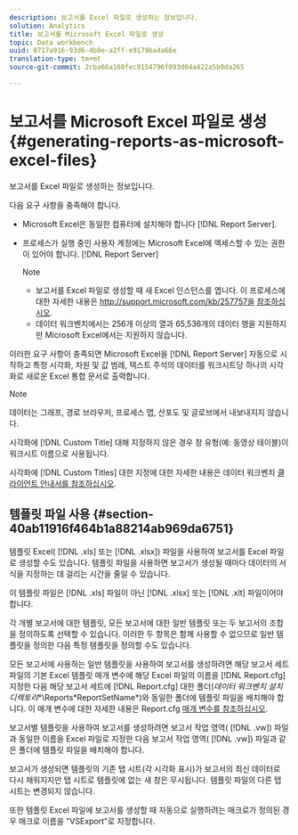 ```yaml
---
description: 보고서를 Excel 파일로 생성하는 정보입니다.
solution: Analytics
title: 보고서를 Microsoft Excel 파일로 생성
topic: Data workbench
uuid: 0717a916-93d6-4b8e-a2ff-e9179ba4a66e
translation-type: tm+mt
source-git-commit: 2cba66a160fec9154796f093d04a422a5b0da265

---
```



# 보고서를 Microsoft Excel 파일로 생성{#generating-reports-as-microsoft-excel-files}

보고서를 Excel 파일로 생성하는 정보입니다.

다음 요구 사항을 충족해야 합니다.

* Microsoft Excel은 동일한 컴퓨터에 설치해야 합니다 [!DNL Report Server].
* 프로세스가 실행 중인 사용자 계정에는 Microsoft Excel에 액세스할 수 있는 권한이 있어야 합니다. [!DNL Report Server]

   >[!NOTE]
   >
   >
   >    
   >    
   >    * 보고서를 Excel 파일로 생성할 때 새 Excel 인스턴스를 엽니다. 이 프로세스에 대한 자세한 내용은 http://support.microsoft.com/kb/257757을 [참조하십시오](http://support.microsoft.com/kb/257757).
   >    * 데이터 워크벤치에서는 256개 이상의 열과 65,536개의 데이터 행을 지원하지만 Microsoft Excel에서는 지원하지 않습니다.


이러한 요구 사항이 충족되면 Microsoft Excel을 [!DNL Report Server] 자동으로 시작하고 특정 시각화, 차원 및 값 범례, 텍스트 주석의 데이터를 워크시트당 하나의 시각화로 새로운 Excel 통합 문서로 출력합니다.

>[!NOTE]
>
>데이터는 그래프, 경로 브라우저, 프로세스 맵, 산포도 및 글로브에서 내보내지지 않습니다.

시각화에 [!DNL Custom Title] 대해 지정하지 않은 경우 창 유형(예: 동영상 테이블)이 워크시트 이름으로 사용됩니다.

시각화에 [!DNL Custom Titles] 대한 지정에 대한 자세한 내용은 데이터 워크벤치 [클라이언트 안내서를 참조하십시오](https://docs.adobe.com/content/help/en/data-workbench/using/client/t-open-ins.html).

## 템플릿 파일 사용 {#section-40ab11916f464b1a88214ab969da6751}

템플릿 Excel( [!DNL .xls] 또는 [!DNL .xlsx]) 파일을 사용하여 보고서를 Excel 파일로 생성할 수도 있습니다. 템플릿 파일을 사용하면 보고서가 생성될 때마다 데이터의 서식을 지정하는 데 걸리는 시간을 줄일 수 있습니다.

이 템플릿 파일은 [!DNL .xls] 파일이 아닌 [!DNL .xlsx] 또는 [!DNL .xlt] 파일이어야 합니다.

각 개별 보고서에 대한 템플릿, 모든 보고서에 대한 일반 템플릿 또는 두 보고서의 조합을 정의하도록 선택할 수 있습니다. 이러한 두 항목은 함께 사용할 수 없으므로 일반 템플릿을 정의한 다음 특정 템플릿을 정의할 수도 있습니다.

모든 보고서에 사용하는 일반 템플릿을 사용하여 보고서를 생성하려면 해당 보고서 세트 파일의 기본 Excel 템플릿 매개 변수에 해당 Excel 파일의 이름을 [!DNL Report.cfg] 지정한 다음 해당 보고서 세트에 [!DNL Report.cfg] 대한 폴더(*데이터 워크벤치 설치 디렉토리*\*\Reports\*ReportSetName*)와 동일한 폴더에 템플릿 파일을 배치해야 합니다. 이 매개 변수에 대한 자세한 내용은 Report.cfg [매개 변수를 참조하십시오](../../../../../home/c-rpt-oview/c-rpt-param-ref/c-rpt-param.md#concept-838e59d72d3f4cb29ee15f5c7eb0ceff).

보고서별 템플릿을 사용하여 보고서를 생성하려면 보고서 작업 영역( [!DNL .vw]) 파일과 동일한 이름을 Excel 파일로 지정한 다음 보고서 작업 영역( [!DNL .vw]) 파일과 같은 폴더에 템플릿 파일을 배치해야 합니다.

보고서가 생성되면 템플릿의 기존 탭 시트(각 시각화 표시)가 보고서의 최신 데이터로 다시 채워지지만 탭 시트로 템플릿에 없는 새 창은 무시됩니다. 템플릿 파일의 다른 탭 시트는 변경되지 않습니다.

또한 템플릿 Excel 파일에 보고서를 생성할 때 자동으로 실행하려는 매크로가 정의된 경우 매크로 이름을 &quot;VSExport&quot;로 지정합니다.
